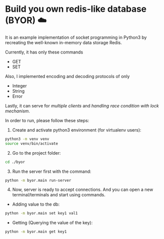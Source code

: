 # Build you own redis-like database (BYOR) ☁️

It is an example implementation of socket programming in Python3 by recreating the well-known in-memory data storage Redis. 

Currently, it has only these commands

- GET
- SET

Also, I implemented encoding and decoding protocols of only

- Integer
- String
- Error

Lastly, it can serve for *multiple clients* and *handling race condition with lock mechanism*.


In order to run, please follow these steps:

1. Create and activate python3 environment (for virtualenv users):

```bash
python3 -m venv venv
source venv/bin/activate
```

2. Go to the project folder:

```bash 
cd ./byor
```

3. Run the server first with the command:

```bash
python -m byor.main run-server
```

4. Now, server is ready to accept connections. And you can open a new terminal/terminals and start using commands. 

- Adding value to the db:
```bash
python -m byor.main set key1 val1
```
- Getting (Querying the value of the key):
```bash
python -m byor.main get key1
```


